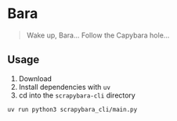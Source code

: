 # Bara

> Wake up, Bara... Follow the Capybara hole...

## Usage

1. Download
2. Install dependencies with `uv`
3. cd into the `scrapybara-cli` directory

```bash
uv run python3 scrapybara_cli/main.py
```
